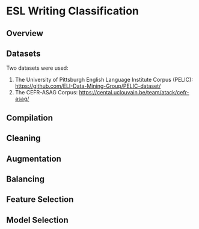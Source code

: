 # ESL Writing Classification
## Overview

## Datasets
<p>Two datasets were used:</p>
<ol>
  <li>The University of Pittsburgh English Language Institute Corpus (PELIC): <a href = 'https://github.com/ELI-Data-Mining-Group/PELIC-dataset/'>https://github.com/ELI-Data-Mining-Group/PELIC-dataset/</a></li>
  <li>The CEFR-ASAG Corpus: <a href='https://cental.uclouvain.be/team/atack/cefr-asag/'>https://cental.uclouvain.be/team/atack/cefr-asag/</a></li>
</ol>

## Compilation
## Cleaning
## Augmentation
## Balancing
## Feature Selection
## Model Selection
